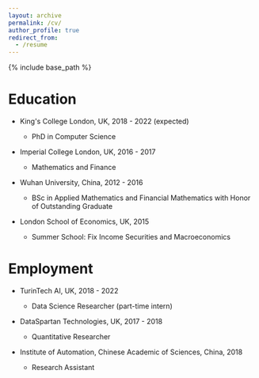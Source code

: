 ```yaml
---
layout: archive
permalink: /cv/
author_profile: true
redirect_from:
  - /resume
---
```


{% include base_path %}

Education
======
* King's College London, UK, 2018 - 2022 (expected)
  * PhD in Computer Science

* Imperial College London, UK, 2016 - 2017
  * Mathematics and Finance

* Wuhan University, China, 2012 - 2016
  * BSc in Applied Mathematics and Financial Mathematics with Honor of Outstanding Graduate

* London School of Economics, UK, 2015
  * Summer School: Fix Income Securities and Macroeconomics



Employment
======
* TurinTech AI, UK, 2018 - 2022
  * Data Science Researcher (part-time intern)

* DataSpartan Technologies, UK, 2017 - 2018
  * Quantitative Researcher

* Institute of Automation, Chinese Academic of Sciences, China, 2018
  * Research Assistant





